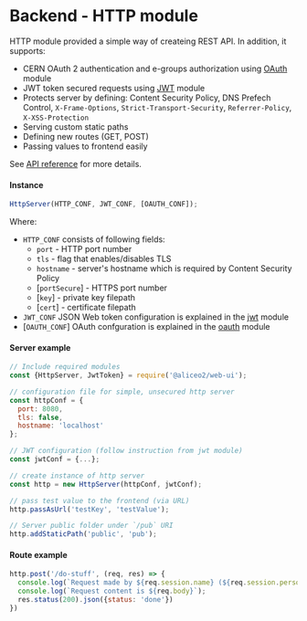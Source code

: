 # Backend - HTTP module
HTTP module provided a simple way of createing REST API. In addition, it supports:
 - CERN OAuth 2 authentication and e-groups authorization using [OAuth](oauth.md) module
 - JWT token secured requests using [JWT](json-tokens.md) module
 - Protects server by defining: Content Security Policy, DNS Prefech Control, `X-Frame-Options`, `Strict-Transport-Security`, `Referrer-Policy`, `X-XSS-Protection`
 - Serving custom static paths
 - Defining new routes (GET, POST)
 - Passing values to frontend easily

See [API reference](../reference/backend.md#httpserver) for more details.

#### Instance
```js
HttpServer(HTTP_CONF, JWT_CONF, [OAUTH_CONF]);
```
Where:
 * `HTTP_CONF` consists of following fields:
     * `port` - HTTP port number
     * `tls` - flag that enables/disables TLS
     * `hostname` - server's hostname which is required by Content Security Policy
     * [`portSecure`] - HTTPS port number
     * [`key`] - private key filepath
     * [`cert`] - certificate filepath
 * `JWT_CONF` JSON Web token configuration is explained in the [jwt](json-tokens.md) module
 * [`OAUTH_CONF`] OAuth confguration is explained in the [oauth](oauth.md) module

#### Server example
```js
// Include required modules
const {HttpServer, JwtToken} = require('@aliceo2/web-ui');

// configuration file for simple, unsecured http server
const httpConf = {
  port: 8080,
  tls: false,
  hostname: 'localhost'
};

// JWT configuration (follow instruction from jwt module)
const jwtConf = {...};

// create instance of http server
const http = new HttpServer(httpConf, jwtConf);

// pass test value to the frontend (via URL)
http.passAsUrl('testKey', 'testValue');

// Server public folder under `/pub` URI
http.addStaticPath('public', 'pub');
```

#### Route example
```js
http.post('/do-stuff', (req, res) => {
  console.log(`Request made by ${req.session.name} (${req.session.personid})`);
  console.log(`Request content is ${req.body}`);
  res.status(200).json({status: 'done'})
})
```